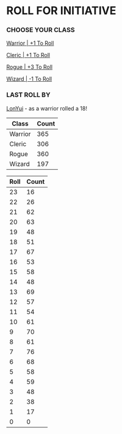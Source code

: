 # ROLL FOR INITIATIVE
### CHOOSE YOUR CLASS

[Warrior | +1 To Roll](https://github.com/benjaminsampica/benjaminsampica/issues/new?title=roll%7Cwarrior&body=Just+click+%27Submit+new+issue%27.)

[Cleric | +1 To Roll](https://github.com/benjaminsampica/benjaminsampica/issues/new?title=roll%7Ccleric&body=Just+click+%27Submit+new+issue%27.)

[Rogue | +3 To Roll](https://github.com/benjaminsampica/benjaminsampica/issues/new?title=roll%7Crogue&body=Just+click+%27Submit+new+issue%27.)

[Wizard | -1 To Roll](https://github.com/benjaminsampica/benjaminsampica/issues/new?title=roll%7Cwizard&body=Just+click+%27Submit+new+issue%27.)
### LAST ROLL BY
[LonYui](https://www.github.com/LonYui) - as a warrior rolled a 18!

|Class|Count|
|-|-|
|Warrior|365|
|Cleric|306|
|Rogue|360|
|Wizard|197|

|Roll|Count|
|-|-|
|23|16
|22|26
|21|62
|20|63
|19|48
|18|51
|17|67
|16|53
|15|58
|14|48
|13|69
|12|57
|11|54
|10|61
|9|70
|8|61
|7|76
|6|68
|5|58
|4|59
|3|48
|2|38
|1|17
|0|0
